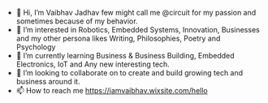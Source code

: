 - 👋 Hi, I’m Vaibhav Jadhav few might call me @circuit for my passion and sometimes because of my behavior.
- 👀 I’m interested in Robotics, Embedded Systems, Innovation, Businesses and my other persona likes Writing, Philosophies, Poetry and Psychology
- 🌱 I’m currently learning Business & Business Building, Embedded Electronics, IoT and Any new interesting tech.
- 💞️ I’m looking to collaborate on to create and build growing tech and business around it.
- 📫 How to reach me https://iamvaibhav.wixsite.com/hello

<!---
circuit-activebuildings/circuit-activebuildings is a ✨ special ✨ repository because its `README.md` (this file) appears on your GitHub profile.
You can click the Preview link to take a look at your changes.
--->
